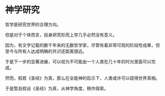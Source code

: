 # 神学研究

哲学是研究世界的合理方向。

但是对于个体而言，投身研究形而上学几乎必然没有意义。

因为，有文字记载的数千年来的无数哲学家，尽管有着非常可观的阶段性成果，但至今与所有人达成明确的共识还距离很远。

于是下一步的显著进展，可以视为不可能由一个人类在几十年的时光里面可以完成。

然而，假若《圣经》为真，那么在全能神的启示下，人类或许可以窥得世界真相。

于是暂且假设《圣经》为真，从神学角度，稍作探索。
